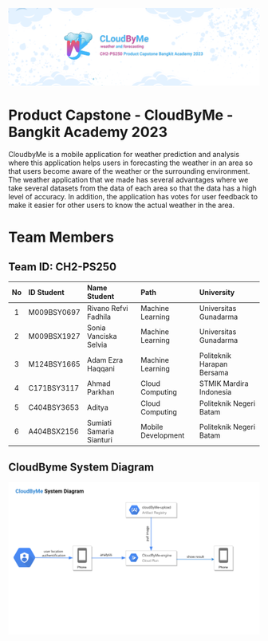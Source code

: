 ![Capstone - Bangkit](/background.png)

# Product Capstone - CloudByMe - Bangkit Academy 2023

CloudbyMe is a mobile application for weather prediction and analysis where this application helps users in forecasting the weather in an area so that users become aware of the weather or the surrounding environment. The weather application that we made has several advantages where we take several datasets from the data of each area so that the data has a high level of accuracy. In addition, the application has votes for user feedback to make it easier for other users to know the actual weather in the area.

# Team Members

## Team ID: CH2-PS250

| No  | ID Student  | Name Student             | Path               | University                 |
| :-: | :---------- | :----------------------- | :----------------- | :------------------------- |
|  1  | M009BSY0697 | Rivano Refvi Fadhila     | Machine Learning   | Universitas Gunadarma      |
|  2  | M009BSX1927 | Sonia Vanciska Selvia    | Machine Learning   | Universitas Gunadarma      |
|  3  | M124BSY1665 | Adam Ezra Haqqani        | Machine Learning   | Politeknik Harapan Bersama |
|  4  | C171BSY3117 | Ahmad Parkhan            | Cloud Computing    | STMIK Mardira Indonesia    |
|  5  | C404BSY3653 | Aditya                   | Cloud Computing    | Politeknik Negeri Batam    |
|  6  | A404BSX2156 | Sumiati Samaria Sianturi | Mobile Development | Politeknik Negeri Batam    |

## CloudByme System Diagram

![Cloudbyme System Diagram](/system-diagram.png)
